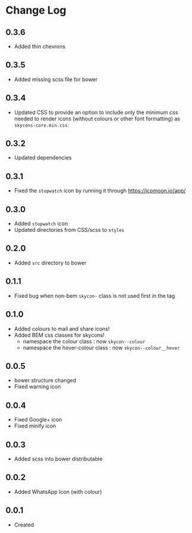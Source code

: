 # Change Log

## 0.3.6

  * Added thin chevrons

## 0.3.5

  * Added missing scss file for bower

## 0.3.4

  * Updated CSS to provide an option to include only the minimum css needed to render icons (without colours or other font formatting) as `skycons-core.min.css`.

## 0.3.2

  * Updated dependencies

## 0.3.1

  * Fixed the `stopwatch` icon by running it through https://icomoon.io/app/

## 0.3.0

  * Added `stopwatch` icon
  * Updated directories from CSS/scss to `styles`

## 0.2.0

  * Added `src` directory to bower

## 0.1.1

  * Fixed bug when non-bem `skycon-` class is not used first in the tag

## 0.1.0

  * Added colours to mail and share icons!
  * Added BEM css classes for skycons!
    * namespace the colour class : now `skycon--colour`
    * namespace the hover-colour class : now `skycon--colour__hover`

## 0.0.5

  * bower structure changed
  * Fixed warning icon

## 0.0.4

  * Fixed Google+ icon
  * Fixed minify icon

## 0.0.3

  * Added scss into bower distributable

## 0.0.2

  * Added WhatsApp Icon (with colour)

## 0.0.1

  * Created
